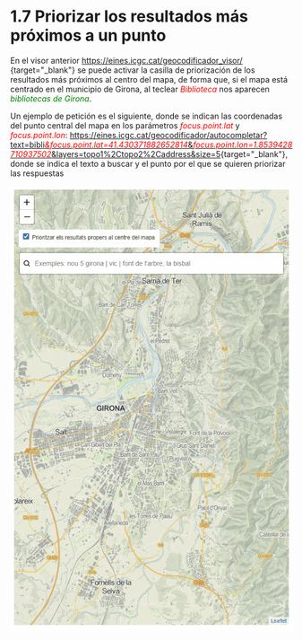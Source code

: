 # 1.7 Priorizar los resultados más próximos a un punto
En el visor anterior [https://eines.icgc.cat/geocodificador_visor/
](https://eines.icgc.cat/geocodificador_visor/){target="_blank"} se puede activar la casilla de priorización de los resultados más próximos al centro del mapa, de forma que, si el mapa está centrado en el municipio de Girona, al teclear <span style="color:red">*Biblioteca*</span> nos aparecen <span style="color:green">*bibliotecas de Girona*</span>.

Un ejemplo de petición es el siguiente, donde se indican las coordenadas del punto central del mapa en los parámetros <span style="color:red">*focus.point.lat*</span> y <span style="color:red">*focus.point.lon*</span>: [https://eines.icgc.cat/geocodificador/autocompletar?text=bibli<span style="color:red">*&focus.point.lat=41.430371882652814*</span>&<span style="color:red">*focus.point.lon=1.8539428710937502*</span>&layers=topo1%2Ctopo2%2Caddress&size=5](https://eines.icgc.cat/geocodificador/autocompletar?text=bibli&focus.point.lat=41.430371882652814&focus.point.lon=1.8539428710937502&layers=topo1%2Ctopo2%2Caddress&size=5){target="_blank"}, donde se indica el texto a buscar y el punto por el que se quieren priorizar las respuestas

![](../img/visor2.gif)